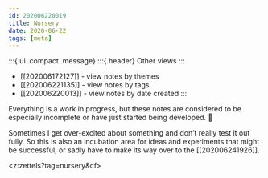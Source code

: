 ```yaml
---
id: 202006220019
title: Nursery
date: 2020-06-22
tags: [meta]
---
```

:::{.ui .compact .message}
:::{.header}
Other views
:::
- [[202006172127]] - view notes by themes 
- [[202006221135]] - view notes by tags 
- [[202006220013]] - view notes by date created 
::: 

Everything is a work in progress, but these notes are considered to be especially incomplete or have just started being developed. 🌱

Sometimes I get over-excited about something and don’t really test it out fully. So this is also an incubation area for ideas and experiments that might be successful, or sadly have to make its way over to the [[202006241926]].

<z:zettels?tag=nursery&cf>
